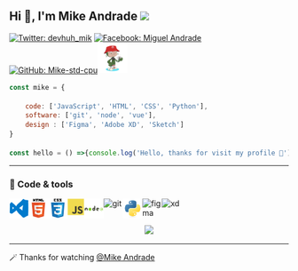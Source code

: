 <p><h2> Hi 👋, I'm Mike Andrade  <img src="https://monophy.com/media/32LbFsJtCwTf9wOM9m/monophy.gif" width="55"></h2> </p>

[![Twitter: devhuh_mik](https://img.shields.io/twitter/follow/devhuh_mik?style=social)](https://twitter.com/devhuh_mik)
[![Facebook: Miguel Andrade](https://img.shields.io/badge/Miguel%20Andrade-Profile-9cf?style=appveyor)](https://www.facebook.com/jose.m.drew.09/)
[![GitHub: Mike-std-cpu](https://img.shields.io/github/followers/Mike-std-cpu?style=social)](https://github.com/Mike-std-cpu)<img src="https://raw.githubusercontent.com/Mike-std-cpu/Mike-std-cpu/main/img/octocat-1663991304978.png" width="55">




````javascript
const mike = {

    code: ['JavaScript', 'HTML', 'CSS', 'Python'],
    software: ['git', 'node', 'vue'],
    design : ['Figma', 'Adobe XD', 'Sketch']
}

const hello = () =>{console.log('Hello, thanks for visit my profile 🙂')} 
````

--- 

### 🚀 Code & tools
<div>
    
<img align="left" alt="vsc" width="35" height="35" src="https://raw.githubusercontent.com/StewartGF/StewartGF/master/images/vscode.gif">
 
<img align="left" alt="html5" width="35" height="35" src="https://raw.githubusercontent.com/devicons/devicon/master/icons/html5/html5-original-wordmark.svg" />
 
<img align="left" alt="css3" width="35px" height="35" src="https://raw.githubusercontent.com/devicons/devicon/master/icons/css3/css3-original-wordmark.svg" />
 
<img  align="left" alt="javascript" width="30" height="30" src="https://raw.githubusercontent.com/devicons/devicon/master/icons/javascript/javascript-original.svg" />
 
<img align="left" alt="nodejs" width="35" height="35" src="https://raw.githubusercontent.com/devicons/devicon/master/icons/nodejs/nodejs-original-wordmark.svg" />

<img align="left" alt="git" width="35" height="35" src="https://www.vectorlogo.zone/logos/git-scm/git-scm-icon.svg" />

<img align="left" alt="python" width="35" height="35" src="https://raw.githubusercontent.com/devicons/devicon/master/icons/python/python-original.svg" />

<img align="left" alt="figma" width="35" height="35" src="https://www.vectorlogo.zone/logos/figma/figma-icon.svg" />

<img align="left" alt="xd" width="35" height="35" src="https://cdn.worldvectorlogo.com/logos/adobe-xd.svg" />

</div>

<br/><br/>

<p align="center"> <img src="https://miro.medium.com/max/1360/1*IRGHmiGsa16stedQvIaZfw.gif" width="550" hight="550"></p>
    
---
    
🪄 Thanks for watching [@Mike Andrade](https://github.com/Mike-std-cpu)